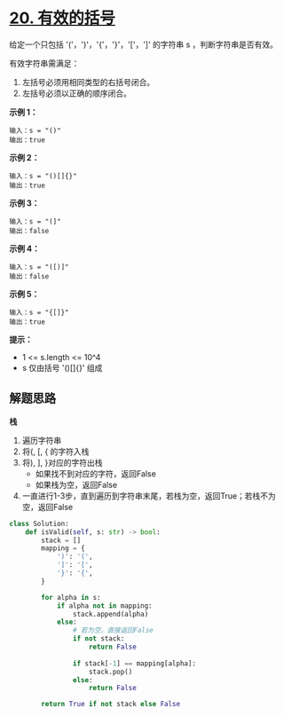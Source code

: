 # [20. 有效的括号](https://leetcode-cn.com/problems/valid-parentheses/)

给定一个只包括 '('，')'，'{'，'}'，'['，']' 的字符串 s ，判断字符串是否有效。

有效字符串需满足：

1. 左括号必须用相同类型的右括号闭合。
2. 左括号必须以正确的顺序闭合。

**示例 1：**

```
输入：s = "()"
输出：true
```

**示例 2：**

```
输入：s = "()[]{}"
输出：true
```

**示例 3：**

```
输入：s = "(]"
输出：false
```

**示例 4：**

```
输入：s = "([)]"
输出：false
```

**示例 5：**

```
输入：s = "{[]}"
输出：true
```

**提示：**

- 1 <= s.length <= 10^4
- s 仅由括号 '()[]{}' 组成



## 解题思路

**栈**

1. 遍历字符串
2. 将(, [, { 的字符入栈
3. 将), ], }对应的字符出栈
   - 如果找不到对应的字符，返回False
   - 如果栈为空，返回False
4. 一直进行1-3步，直到遍历到字符串末尾，若栈为空，返回True；若栈不为空，返回False



```python
class Solution:
    def isValid(self, s: str) -> bool:
        stack = []
        mapping = {
            ')': '(',
            ']': '[',
            '}': '{',
        }

        for alpha in s:
            if alpha not in mapping:
                stack.append(alpha)
            else:
                # 若为空，直接返回False
                if not stack:
                    return False
                
                if stack[-1] == mapping[alpha]:
                    stack.pop()
                else:
                    return False

        return True if not stack else False
```

